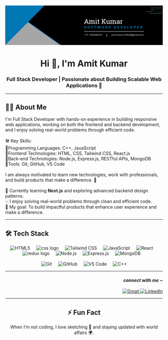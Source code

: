 ![Github Banner](/GitHub.png )

<h1 align="center">Hi 👋, I'm Amit Kumar</h1>
<h3 align="center">Full Stack Developer | Passionate about Building Scalable Web Applications 🚀</h3>

---

<h2 align="left">👨‍💻 About Me</h2>

<p align="left">
I'm Full Stack Developer with hands-on experience in building responsive web applications, working on both the frontend and backend development, and I enjoy solving real-world problems through efficient code.<br><br>🛠️ Key Skills:<br>🔹Programming Languages: C++, JavaScript<br>🔹Frontend Technologies: HTML, CSS, Tailwind CSS, React.js<br>🔹Back-end Technologies: Node.js, Express.js, RESTful APIs, MongoDB<br>🔹Tools: Git, GitHub, VS Code<br><br>I am always motivated to learn new technologies, work with professionals, and build products that make a difference. 🚀
<br><br>
🌱 Currently learning <b>Next.js</b> and exploring advanced backend design patterns. <br>
💡 I enjoy solving real-world problems through clean and efficient code. <br>
🎯 My goal: To build impactful products that enhance user experience and make a difference. <br>
</p>

---

<h2 align="left">🛠️ Tech Stack</h2>

<div align="center">

<!-- Frontend -->
<img src="https://cdn.simpleicons.org/html5/E34F26" height="40" alt="HTML5" />
<img width="12" />
<img src="https://cdn.simpleicons.org/css/1572B6" height="40" alt="css logo"  />
<img width="12" />
<img src="https://cdn.simpleicons.org/tailwindcss/06B6D4" height="40" alt="Tailwind CSS" />
<img width="12" />
<img src="https://cdn.jsdelivr.net/gh/devicons/devicon/icons/javascript/javascript-original.svg" height="40" alt="JavaScript" />
<img width="12" />
<img src="https://cdn.jsdelivr.net/gh/devicons/devicon/icons/react/react-original.svg" height="40" alt="React" />
<img width="12" />
<img src="https://cdn.jsdelivr.net/gh/devicons/devicon/icons/redux/redux-original.svg" height="40" alt="redux logo"  />
<img width="12" />

<!-- Backend -->
<img src="https://cdn.simpleicons.org/nodedotjs/339933" height="40" alt="Node.js" />
<img width="12" />
<img src="https://skillicons.dev/icons?i=express" height="40" alt="Express.js" />
<img width="12" />
<img src="https://cdn.simpleicons.org/mongodb/47A248" height="40" alt="MongoDB" />
<img width="12" />
<br><br>

<!-- Tools -->
<img src="https://cdn.simpleicons.org/git/F05032" height="40" alt="Git" />
<img width="12" />
<img src="https://skillicons.dev/icons?i=github" height="40" alt="GitHub" />
<img width="12" />
<img src="https://cdn.jsdelivr.net/gh/devicons/devicon/icons/vscode/vscode-original.svg" height="40" alt="VS Code" />
<img width="12" />
<img src="https://cdn.simpleicons.org/cplusplus/00599C" height="40" alt="C++" />

</div>

---

<h4 align="right"> <i>connect with me ~</i> </h2>

<div align="right">
  <a href="mailto:amit.kumar.270523@gmail.com" target="_blank">
    <img src="https://raw.githubusercontent.com/maurodesouza/profile-readme-generator/master/src/assets/icons/social/gmail/default.svg" width="52" height="40" alt="Gmail" />
  </a>
  <a href="https://www.linkedin.com/in/amit-kumar-270523-/" target="_blank">
    <img src="https://raw.githubusercontent.com/maurodesouza/profile-readme-generator/master/src/assets/icons/social/linkedin/default.svg" width="52" height="40" alt="LinkedIn" />
  </a>
</div>

---

<h2 align="center">⚡ Fun Fact</h2>
<p align="center">When I’m not coding, I love sketching 🎨 and staying updated with world affairs 🌍.</p>
